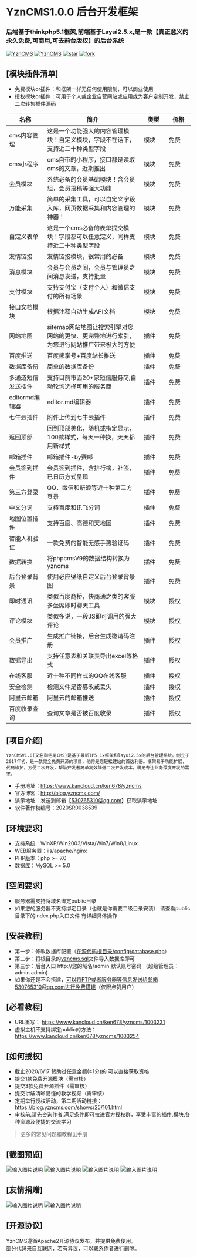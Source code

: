 # YznCMS1.0.0 后台开发框架
### 后端基于thinkphp5.1框架,前端基于Layui2.5.x,是一款【真正意义的永久免费,可商用,可去前台版权】的后台系统

[![YznCMS](https://img.shields.io/badge/license-Apache%202-blue.svg)](https://gitee.com/ken678/YZNCMS/)
[![YznCMS](https://img.shields.io/badge/YznCMS-1.0.0-brightgreen.svg)](https://gitee.com/ken678/YZNCMS/)
[![star](https://gitee.com/ken678/YZNCMS/badge/star.svg?theme=dark)](https://gitee.com/ken678/YZNCMS/stargazers)
[![fork](https://gitee.com/ken678/YZNCMS/badge/fork.svg?theme=dark)](https://gitee.com/ken678/YZNCMS/members)

## [模块插件清单]

- 免费模块or插件：和框架一样无任何使用限制，可以商业使用
- 授权模块or插件：可用于个人或企业自营网站或应用或为客户定制开发，禁止二次转售插件源码

|  名称 | 简介  |类型　　|价格　　|
|---|---|---|---|
|cms内容管理|这是一个功能强大的内容管理模块！自定义模块，字段不在话下，支持近二十种类型字段|模块|免费|
|cms小程序|cms自带的小程序，接口都是读取cms的文章，近期推出|模块|免费|
|会员模块|系统必备的会员基础模块！含会员组，会员投稿等强大功能|模块|免费|
|万能采集|简单的采集工具，可以自定义字段入库，网页数据采集和内容管理的神器！|模块|免费|
|自定义表单|这是一个cms必备的表单提交模块！字段都可以任意定义，同样支持近二十种类型字段|模块|免费|
|友情链接|友情链接模块，很常用的必备|模块|免费|
|消息模块|会员与会员之间，会员与管理员之间消息发送，支持批量|模块|免费|
|支付模块|支持支付宝（支付个人）和微信支付的所有场景|模块|免费|
|接口文档模块|根据注释自动生成API文档|模块|免费|
|网站地图|sitemap网站地图让搜索引擎对您网站的更快、更完整地进行索引，为您进行网站推广带来极大的方便|插件|免费|
|百度推送|百度熊掌号+百度站长推送|插件|免费|
|数据库备份|简单的数据库备份|插件|免费|
|多通道短信发送插件|支持目前市面20+家短信服务商,自动轮询选择可用的服务商|插件　|免费　|
|editormd编辑器|	editor.md编辑器|插件|免费|
|七牛云插件|附件上传到七牛云插件|插件|免费|
|返回顶部|回到顶部美化，随机或指定显示，100款样式，每天一种换，天天都用新样式|插件|免费|
|邮箱插件|邮箱插件-by赛邮|插件|免费|
|会员签到插件|会员签到插件，含排行榜，补签，已日历方式呈现|插件|免费|
|第三方登录|QQ，微信和新浪等近十种第三方登录|插件|免费|
|中文分词|支持百度和讯飞分词|插件|免费|
|地图位置插件|支持百度、高德和天地图|插件|免费|
|智能人机验证|一款免费的智能无感手势验证码|插件|免费|
|数据转换|将phpcmsV9的数据结构转换为yzncms|插件|免费|
|后台登录背景|使用必应壁纸自定义后台登录背景图|插件|免费|
|即时通讯|类似百度商桥，快商通之类的客服多坐席即时聊天工具|模块|授权|
|评论模块|类似多说，一段JS即可调用的强大评论|模块|授权|
|会员推广|生成推广链接，后台生成邀请码注册|插件|授权|
|数据导出|支持任意表和关联表导出excel等格式|插件|授权|
|在线客服|近十种不同样式的QQ在线客服|插件|授权|
|安全检测|检测文件是否篡改或丢失|插件|授权|
|阿里云邮箱|阿里云的邮箱推送|插件|授权|
|百度收录查询|查询文章是否被百度收录|插件|授权|

## [项目介绍]
`YznCMSV1.0(又名御宅男CMS)是基于最新TP5.1x框架和layui2.5x的后台管理系统。创立于2017年初，是一款完全免费开源的项目，他将是您轻松建站的首选利器。框架易于功能扩展，代码维护，方便二次开发，帮助开发者简单高效降低二次开发成本，满足专注业务深度开发的需求。`
- 手册地址：https://www.kancloud.cn/ken678/yzncms
- 官方博客：http://blog.yzncms.com/
- 演示地址：发送到邮箱【530765310@qq.com】获取演示地址
- 软件著作权编号：2020SR0038539

## [环境要求]
- 支持系统：WinXP/Win2003/Vista/Win7/Win8/Linux
- WEB服务器：iis/apache/nginx
- PHP版本：php >= 7.0
- 数据库：MySQL >= 5.0

## [空间要求]
- 服务器需支持将域名绑定public目录
- 如果您的服务器不支持绑定目录（也就是你需要二级目录安装） 请查看public目录下的index.php入口文件 有详细具体操作


## [安装教程]
- 第一步：修改数据库配置（[在源代码根目录/config/database.php](https://gitee.com/ken678/YZNCMS/blob/master/config/database.php)） 
- 第二步：将根目录的[yzncms.sql](https://gitee.com/ken678/YZNCMS/blob/master/yzncms.sql)文件导入数据库即可  
- 第三步：后台入口 http://您的域名/admin 默认账号密码 （超级管理员：admin admin)
- 如果你还是不会搭建，可以将FTP或者服务器等信息发送给邮箱530765310@qq.com进行免费搭建（仅限点赞用户）


## [必看教程]
- URL重写： https://www.kancloud.cn/ken678/yzncms/1003231
- 虚拟主机不支持绑定public的方法： https://www.kancloud.cn/ken678/yzncms/1003254


## [如何授权]
- 截止2020/6/17 赞助过任意金额(≥1分)的 可以直接获取资格
- 提交1款免费开源模块（需审核）
- 提交3款免费开源插件（需审核）
- 提交讲解清晰易懂的教学视频（需审核）
- 定期举行授权活动，第二期活动链接：https://blog.yzncms.com/shows/25/101.html
- 审核前,请先咨询作者,满足条件即可拉进官方授权群，享受丰富的插件,模块,各种资源及便捷的交流学习


> 更多的常见问题和教程见手册

## [截图预览]
![输入图片说明](https://images.gitee.com/uploads/images/2020/1229/133034_265df309_555541.gif "GIF (1).gif")
![输入图片说明](https://images.gitee.com/uploads/images/2020/1104/165618_3f12f7f5_555541.png "YZNCMS后台管理系统")
![输入图片说明](https://images.gitee.com/uploads/images/2020/1104/165632_61e32825_555541.png "YZNCMS后台管理系统")
![输入图片说明](https://images.gitee.com/uploads/images/2020/1104/165745_b4e41e16_555541.png "YZNCMS后台管理系统")

## [友情捐赠]  
![输入图片说明](https://images.gitee.com/uploads/images/2019/0110/175836_7cb23388_555541.jpeg "1547112799941_01.jpg")
![输入图片说明](https://images.gitee.com/uploads/images/2019/0110/181152_57b5113e_555541.jpeg "mm_facetoface_collect_qrcode_1547113957376_01.jpg")

## [开源协议]  
YznCMS遵循Apache2开源协议发布，并提供免费使用。  
部分代码来自互联网，若有异议，可以联系作者进行删除。